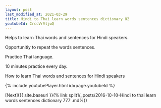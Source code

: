 ```yaml
---
layout: post
last_modified_at: 2021-03-29
title: Hindi to Thai learn words sentences dictionary 82 
youtubeId: CrccVrVljwQ
---
```

 
 
Helps to learn Thai words and sentences for Hindi speakers.

Opportunitiy to repeat the words sentences. 

Practice Thai language. 
 
10 minutes practice every day. 
 
How to learn Thai words and sentences for Hindi speakers 
 
{% include youtubePlayer.html id=page.youtubeId %}
 
 
[Next]({{ site.baseurl }}{% link  split1/_posts/2016-10-10-Hindi to thai learn words sentences dictionary 777 .md%})
 
